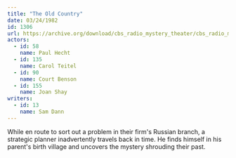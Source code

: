 ```yaml
---
title: "The Old Country"
date: 03/24/1982
id: 1306
url: https://archive.org/download/cbs_radio_mystery_theater/cbs_radio_mystery_theater-1301-1350.zip/cbs_radio_mystery_theater-1301-1350%2Fcbsrmt_1306_the_old_country.mp3
actors:  
  - id: 58
    name: Paul Hecht  
  - id: 135
    name: Carol Teitel  
  - id: 90
    name: Court Benson  
  - id: 155
    name: Joan Shay
writers:  
  - id: 13
    name: Sam Dann
---
```

While en route to sort out a problem in their firm's Russian branch, a strategic planner inadvertently travels back in time. He finds himself in his parent's birth village and uncovers the mystery shrouding their past.